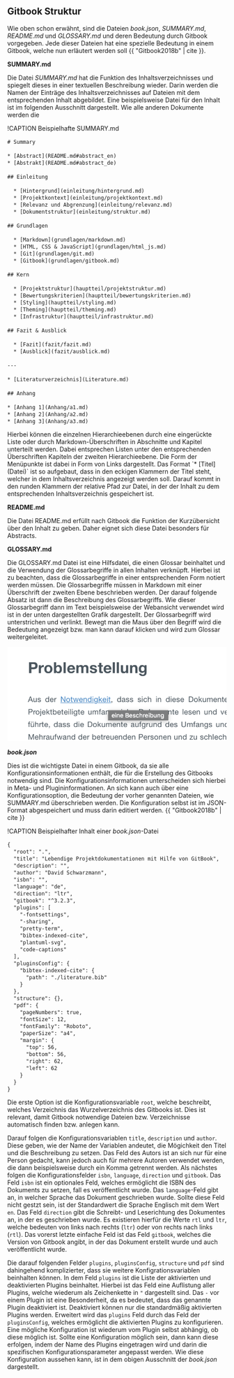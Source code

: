 ## Gitbook Struktur

Wie oben schon erwähnt, sind die Dateien _book.json_, _SUMMARY.md_, _README.md_ und _GLOSSARY.md_ und deren Bedeutung durch Gitbook vorgegeben. Jede dieser Dateien hat eine spezielle Bedeutung in einem Gitbook, welche nun erläutert werden soll {{ "Gitbook2018b" | cite }}.

**SUMMARY.md**

Die Datei _SUMMARY.md_ hat die Funktion des Inhaltsverzeichnisses und spiegelt dieses in einer textuellen Beschreibung wieder. Darin werden die Namen der Einträge des Inhaltsverzeichnisses auf Dateien mit dem entsprechenden Inhalt abgebildet. Eine beispielsweise Datei für den Inhalt ist im folgenden Ausschnitt dargestellt. Wie alle anderen Dokumente werden die

!CAPTION Beispielhafte SUMMARY.md

```
# Summary

* [Abstract](README.md#abstract_en)
* [Abstrakt](README.md#abstract_de)

## Einleitung

  * [Hintergrund](einleitung/hintergrund.md)
  * [Projektkontext](einleitung/projektkontext.md)
  * [Relevanz und Abgrenzung](einleitung/relevanz.md)
  * [Dokumentstruktur](einleitung/struktur.md)

## Grundlagen

  * [Markdown](grundlagen/markdown.md)
  * [HTML, CSS & JavaScript](grundlagen/html_js.md)
  * [Git](grundlagen/git.md)
  * [Gitbook](grundlagen/gitbook.md)

## Kern

  * [Projektstruktur](hauptteil/projektstruktur.md)
  * [Bewertungskriterien](hauptteil/bewertungskriterien.md)
  * [Styling](hauptteil/styling.md)
  * [Theming](hauptteil/theming.md)
  * [Infrastruktur](hauptteil/infrastruktur.md)

## Fazit & Ausblick

  * [Fazit](fazit/fazit.md)
  * [Ausblick](fazit/ausblick.md)

---

* [Literaturverzeichnis](Literature.md)

## Anhang

* [Anhang 1](Anhang/a1.md)
* [Anhang 2](Anhang/a2.md)
* [Anhang 3](Anhang/a3.md)
```

Hierbei können die einzelnen Hierarchieebenen durch eine eingerückte Liste oder durch Markdown-Überschriften in Abschnitte und Kapitel unterteilt werden. Dabei entsprechen Listen unter den entsprechenden Überschriften Kapiteln der zweiten Hierarchieebene. Die Form der Menüpunkte ist dabei in Form von Links dargestellt. Das Format \`\* \[Titel\]\(Datei\)\` ist so aufgebaut, dass in den eckigen Klammern der Titel steht, welcher in dem Inhaltsverzeichnis angezeigt werden soll. Darauf kommt in den runden Klammern der relative Pfad zur Datei, in der der Inhalt zu dem entsprechenden Inhaltsverzeichnis gespeichert ist.

**README.md**

Die Datei README.md erfüllt nach Gitbook die Funktion der Kurzübersicht über den Inhalt zu geben. Daher eignet sich diese Datei besonders für Abstracts.

**GLOSSARY.md**

Die GLOSSARY.md Datei ist eine Hilfsdatei, die einen Glossar beinhaltet und die Verwendung der Glossarbegriffe in allen Inhalten verknüpft. Hierbei ist zu beachten, dass die Glossarbegriffe in einer entsprechenden Form notiert werden müssen. Die Glossarbegriffe müssen in Markdown mit einer Überschrift der zweiten Ebene beschrieben werden. Der darauf folgende Absatz ist dann die Beschreibung des Glossarbegriffs. Wie dieser Glossarbegriff dann im Text beispielsweise der Webansicht verwendet wird ist in der unten dargestellten Grafik dargestellt. Der Glossarbegriff wird unterstrichen und verlinkt. Bewegt man die Maus über den Begriff wird die Bedeutung angezeigt bzw. man kann darauf klicken und wird zum Glossar weitergeleitet.

![Eingliederung eines Glossarbegriffs im Fließtext](/img/glossar-use.png)

_**book.json**_

Dies ist die wichtigste Datei in einem Gitbook, da sie alle Konfigurationsinformationen enthält, die für die Erstellung des Gitbooks notwendig sind. Die Konfigurationsinformationen unterscheiden sich hierbei in Meta- und Plugininformationen. An sich kann auch über eine Konfigurationsoption, die Bedeutung der vorher genannten Dateien, wie SUMMARY.md überschrieben werden. Die Konfiguration selbst ist im JSON-Format abgespeichert und muss darin editiert werden.
{{ "Gitbook2018b" | cite }}

!CAPTION Beispielhafter Inhalt einer _book.json_-Datei

```
{
  "root": ".",
  "title": "Lebendige Projektdokumentationen mit Hilfe von GitBook",
  "description": "",
  "author": "David Schwarzmann",
  "isbn": "",
  "language": "de",
  "direction": "ltr",
  "gitbook": "^3.2.3",
  "plugins": [
    "-fontsettings",
    "-sharing",
    "pretty-term",
    "bibtex-indexed-cite",
    "plantuml-svg",
    "code-captions"
  ],
  "pluginsConfig": {
    "bibtex-indexed-cite": {
      "path": "./literature.bib"
    }
  },
  "structure": {},
  "pdf": {
    "pageNumbers": true,
    "fontSize": 12,
    "fontFamily": "Roboto",
    "paperSize": "a4",
    "margin": {
      "top": 56,
      "bottom": 56,
      "right": 62,
      "left": 62
    }
  }
}
```

Die erste Option ist die Konfigurationsvariable `root`, welche beschreibt, welches Verzeichnis das Wurzelverzeichnis des Gitbooks ist. Dies ist relevant, damit Gitbook notwendige Dateien bzw. Verzeichnisse automatisch finden bzw. anlegen kann. 

Darauf folgen die Konfigurationsvariablen `title`, `description` und `author`. Diese geben, wie der Name der Variablen andeutet, die Mögichkeit den Titel und die Beschreibung zu setzen. Das Feld des Autors ist an sich nur für eine Person gedacht, kann jedoch auch für mehrere Autoren verwendet werden, die dann beispielsweise durch ein Komma getrennt werden. Als nächstes folgen die Konfigurationsfelder `isbn`, `language`, `direction` und `gitbook`. Das Feld `isbn` ist ein optionales Feld, welches ermöglicht die ISBN des Dokuments zu setzen, fall es veröffentlicht wurde. Das `language`-Feld gibt an, in welcher Sprache das Dokument geschrieben wurde. Sollte diese Feld nicht gestzt sein, ist der Standardwert die Sprache Englisch mit dem Wert `en`. Das Feld `direction` gibt die Schreibt- und Leserichtung des Dokumentes an, in der es geschrieben wurde. Es existieren hierfür die Werte `rtl` und `ltr`, welche bedeuten von links nach rechts (`ltr`) oder von rechts nach links (`rtl`). Das vorerst letzte einfache Feld ist das Feld `gitbook`, welches die Version von Gitbook angibt, in der das Dokument erstellt wurde und auch veröffentlicht wurde.

Die  darauf folgenden Felder `plugins`, `pluginsConfig`, `structure` und `pdf` sind dahingehend komplizierter, dass sie weitere Konfigrationsvariablen beinhalten können. In dem Feld `plugins` ist die Liste der aktivierten und deaktivierten Plugins beinhaltet. Hierbei ist das Feld eine Auflistung aller Plugins, welche wiederum als Zeichenkette in `"` dargestellt sind. Das `-` vor einem Plugin ist eine Besonderheit, da es bedeutet, dass das genannte Plugin deaktiviert ist. Deaktiviert können nur die standardmäßig aktivierten Plugins werden. Erweitert wird das `plugins` Feld durch das Feld der `pluginsConfig`, welches ermöglicht die aktivierten Plugins zu konfigurieren. Eine mögliche Konfiguration ist wiederum vom Plugin selbst abhängig, ob diese möglich ist. Sollte eine Konfiguration möglich sein, dann kann diese erfolgen, indem der Name des Plugins eingetragen wird und darin die spezifischen Konfigurationsparameter angepasst werden. Wie diese Konfiguration aussehen kann, ist in dem obigen Ausschnitt der _book.json_ dargestellt.




